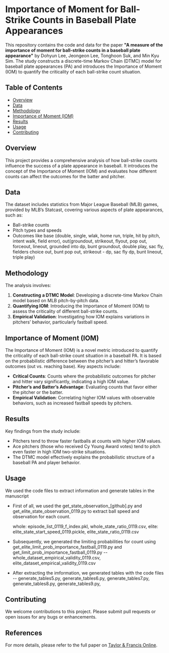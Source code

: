 # Importance of Moment for Ball-Strike Counts in Baseball Plate Appearances

This repository contains the code and data for the paper **"A measure of the importance of moment for ball-strike counts in a baseball plate appearance"** by Dohyun Lee, Jeongeon Lee, Tonghoon Suk, and Min Kyu Sim. The study constructs a discrete-time Markov Chain (DTMC) model for baseball plate appearances (PA) and introduces the Importance of Moment (IOM) to quantify the criticality of each ball-strike count situation.

## Table of Contents

- [Overview](#overview)
- [Data](#data)
- [Methodology](#methodology)
- [Importance of Moment (IOM)](#importance-of-moment-iom)
- [Results](#results)
- [Usage](#usage)
- [Contributing](#contributing)

## Overview

This project provides a comprehensive analysis of how ball-strike counts influence the success of a plate appearance in baseball. It introduces the concept of the Importance of Moment (IOM) and evaluates how different counts can affect the outcomes for the batter and pitcher.

## Data

The dataset includes statistics from Major League Baseball (MLB) games, provided by MLB’s Statcast, covering various aspects of plate appearances, such as:

- Ball-strike counts
- Pitch types and speeds
- Outcomes like base (double, single, wlak, home run, triple, hit by pitch, intent walk, field error), out(groundout, strikeout, flyout, pop out, forceout, lineout, grounded into dp, bunt groundout, double play, sac fly, fielders choice out, bunt pop out, strikeout - dp, sac fly dp, bunt lineout, triple play)

## Methodology

The analysis involves:
1. **Constructing a DTMC Model**: Developing a discrete-time Markov Chain model based on MLB pitch-by-pitch data.
2. **Quantifying IOM**: Introducing the Importance of Moment (IOM) to assess the criticality of different ball-strike counts.
3. **Empirical Validation**: Investigating how IOM explains variations in pitchers’ behavior, particularly fastball speed.

## Importance of Moment (IOM)

The Importance of Moment (IOM) is a novel metric introduced to quantify the criticality of each ball-strike count situation in a baseball PA. It is based on the probabilistic difference between the pitcher’s and hitter’s favorable outcomes (out vs. reaching base). Key aspects include:

- **Critical Counts**: Counts where the probabilistic outcomes for pitcher and hitter vary significantly, indicating a high IOM value.
- **Pitcher’s and Batter’s Advantage**: Evaluating counts that favor either the pitcher or the batter.
- **Empirical Validation**: Correlating higher IOM values with observable behaviors, such as increased fastball speeds by pitchers.

## Results

Key findings from the study include:
- Pitchers tend to throw faster fastballs at counts with higher IOM values.
- Ace pitchers (those who received Cy Young Award votes) tend to pitch even faster in high IOM two-strike situations.
- The DTMC model effectively explains the probabilistic structure of a baseball PA and player behavior.

## Usage

We used the code files to extract information and generate tables in the manuscript

- First of all, we used the get_state_observation_[github].py and get_elite_state_observation_0119.py to extract ball speed and observation for each count.
  
  whole: episode_list_0119_f_index.pkl, whole_state_ratio_0119.csv,
  elite: elite_state_start_speed_0119.pickle, elite_state_ratio_0119.csv
  
- Subsequently, we generated the limiting probabilities for count using get_elite_limit_prob_importance_fastball_0119.py and get_limit_prob_importance_fastball_0119.py
-- whole_dataset_empirical_validity_0119.csv, elite_dataset_empirical_validity_0119.csv
- After extracting the imformation, we generated tables with the code files
-- generate_tables5.py, generate_tables6.py, generate_tables7.py, generate_tables8.py, generate_tables9.py,    




## Contributing

We welcome contributions to this project. Please submit pull requests or open issues for any bugs or enhancements.

## References

For more details, please refer to the full paper on [Taylor & Francis Online](https://doi.org/10.1080/02640414.2024.2355423).
